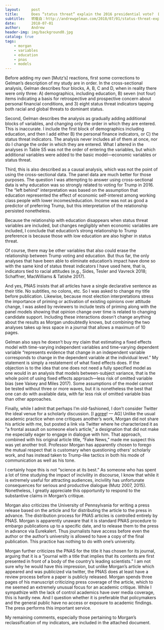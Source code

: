 ```yaml
---
layout:     post
title:      Does “status threat” explain the 2016 presidential vote?  Diana Mutz replies to criticism.
subtitle:   转载自：http://andrewgelman.com/2018/07/01/status-threat-explain-2016-presidential-vote-diana-mutz-replies-criticism/
date:       2018-07-01
author:     Andrew
header-img: img/background0.jpg
catalog: true
tags:
    - morgan
    - variables
    - education
    - pnas
    - models
---
```


Before adding my own [Mutz’s] reactions, first some corrections to Gelman’s description of my study are in order. In the cross-sectional analysis, Gelman describes four blocks, A, B, C and D, when in reality there were only three: A) demographics, including education, B) seven (not four) items indicating a basis for retrospective and prospective concern about personal financial conditions, and 3) eight status threat indicators tapping both racial and global threats to dominant status.

Second, Gelman describes the analysis as gradually adding additional blocks of variables, and changing only the order in which they are entered. This is inaccurate. I include the first block of demographics including education, and then I add either B) the personal finance indicators, or C) the status threat indicators. The analysis never includes all of them at once, nor do I change the order in which they are entered. What I altered in the analyses in Table S5 was not the order of entering the variables, but which additional variables were added to the basic model—economic variables or status threat. 

Third, this is also described as a causal analysis, which was not the point of using the cross-sectional data. The panel data are much better for those purposes. The question I was attempting to answer using cross-sectional data is why education was so strongly related to voting for Trump in 2016. The “left behind” interpretation was based on the assumption that education represented the effect of economic self-interest among working class people with lower incomes/education. Income was not as good a predictor of preferring Trump, but this interpretation of the relationship persisted nonetheless.

Because the relationship with education disappears when status threat variables are included, but changes negligibly when economic variables are included, I conclude that education’s strong relationship to Trump preference is because those with low education are also higher in status threat.

Of course, there may be other variables that also could erase the relationship between Trump voting and education. But thus far, the only analyses that have been able to eliminate education’s impact have done so with the same kind of status threat indicators I have used here, that is, indicators tied to racial attitudes (e.g., Sides, Tesler and Vavreck 2018; Schaffner, MacWilliams & Tatishe 2017).

And yes, PNAS insists that all articles have a single declarative sentence as their title. No subtitles, no colons, etc. So I was asked to change my title before publication. Likewise, because most election interpretations stress the importance of priming or activation of existing opinions over attitude change, I was asked by reviewers to include tests of priming along with the panel models showing that opinion change over time is related to changing candidate support. Including these interactions doesn’t change anything about the results as Morgan undoubtedly knows, but combining the two analyses takes up less space in a journal that allows a maximum of 10 pages.

Gelman also says he doesn’t buy my claim that estimating a fixed effects model with time-varying independent variables and time-varying dependent variable “represents evidence that change in an independent variable corresponds to change in the dependent variable at the individual level.” My statement is simply a restatement of what fixed effects does. If the objection is to the idea that one does not need a fully specified model as one would in an analysis that models between-subject variance, that is the whole point of using fixed effects approach—less risk of omitted variable bias (see Vaisey and Miles 2017). Some assumptions of the model cannot be tested without three or more waves, but it is nonetheless the best that one can do with available data, with far less risk of omitted variable bias than other approaches.

Finally, while I admit that perhaps I’m old-fashioned, I don’t consider Twitter the ideal venue for a scholarly discussion. [I [agree](http://andrewgelman.com/2014/11/22/blogs-twitter)! — AG] Unlike the usual academic practice when one critiques another’s work, Morgan did not share his article with me, but posted a link via Twitter where he characterized it as “a frontal assault on someone else’s article,” a designation that did not make me especially eager to engage in dialogue with him. That approach, combined with his original article title, “Fake News,” made me suspect this was yet another troll. Professor Morgan has apparently chosen to forego the mutual respect that is customary when questioning others’ scholarly work, and has instead taken to Trump-like tactics in both his mode of communication as well as his tone.

I certainly hope this is not “science at its best.” As someone who has spent a lot of time studying the impact of incivility in discourse, I know that while it is extremely useful for attracting audiences, incivility has unfortunate consequences for serious and productive dialogue (Mutz 2007, 2015). Nonetheless, I greatly appreciate this opportunity to respond to the substantive claims in Morgan’s critique.

Morgan also criticizes the University of Pennsylvania for writing a press release based on the article and for distributing the article to the press in advance. The distribution process for PNAS articles is controlled entirely by PNAS. Morgan is apparently unaware that it is standard PNAS procedure to embargo publications up to a specific date, and to release them to the press in advance via Eurekalert. Thus journalists have access before even the author or the author’s university is allowed to have a copy of the final publication. This practice has nothing to do with one’s university. 

Morgan further criticizes the PNAS for the title it has chosen for its journal, arguing that it is a “journal with a title that implies that its contents are first presented in front of a body of the country’s leading scientists.” I am not sure why he would have this impression, but unlike Morgan’s article which appeared and was publicized via twitter, the PNAS does at least have a review process before a paper is publicly released. Morgan spends three pages of his manuscript criticizing press coverage of the article, which to me seemed an extremely unusual focus for an academic critique. While I sympathize with the lack of control academics have over media coverage, this is hardly new. And I question whether it is preferable that policymakers and the general public have no access or exposure to academic findings. The press performs this important service.

My remaining comments, especially those pertaining to Morgan’s reclassification of my indicators, are included in the attached document.
